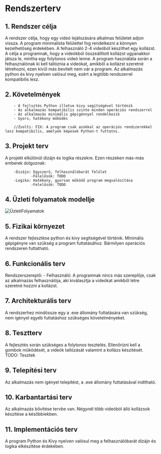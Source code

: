 # ﻿Rendszerterv

## 1. Rendszer célja

A rendszer célja, hogy egy videó lejátszására alkalmas felületet adjon vissza. A program minimalista felülettel fog rendelkezni a könnyen kezelhetőség érdekében. A felhasználó 2-4 videóból készíthet egy kollázst. A célja a programnak, hogy a videókból összeállított kollázst ugyanakkor játsza le, mintha egy folytonos videó lenne. A program használata során a felhasználónak ki kell tallóznia a videókat, amikből a kollázst szeretné létrehozni, ezen kívűl más bevitelt nem vár a program. Az alkalmazás python és kivy nyelven valósul meg, ezért a legtöbb rendszerrel kompatibilis lesz.

## 2. Követelmények

        - A fejlsztés Python illetve kivy segítségével történik
        - Az alkalmazás kompatibilis szinte minden operációs rendszerrel
        - Az alkalmazás minimális gépigénnyel rendelkezik
        - Gyors, hatékony működés
        
        //Zsolti: FIX: A program csak azokkal az operációs rendszerekkel lesz kompatibilis, amelyek képesek Python-t futtatni.

## 3. Projekt terv

A projekt elkülönül dizájn és logika részekre. Ezen részeken más-más emberek dolgoznak:

        -Dizájn: Egyszerű, felhasználóbarát felület
                -Felelősök: TODO
        -Logika: Hatékony, gyorsan működő program megvalósítása
                -Felelősök: TODO

## 4. Üzleti folyamatok modellje

![ÜzletiFolyamatok](https://user-images.githubusercontent.com/82958011/141307230-9507f4b8-3976-4adc-9f6e-af649e7c0579.png)


## 5. Fizikai környezet

A rendszer fejlesztése python és kivy segítségével történik. 
Minimális gépigényre van szükség a program futtatásához.
Bármilyen operációs rendszeren futtatható.

## 6. Funkcionális terv

Rendszerszereplő: - Felhasználó: A programnak nincs más szereplője, csak az alkalmazás felhasználója, aki kiválasztja a videókat amikből létre szeretné hozzni a kollázst.

## 7. Architekturális terv

A rendszerhez mindössze egy a .exe állomány futtatására van szükség, nem igényel egyéb futtatáshoz szükséges követelményeket. 

## 8. Tesztterv

A fejlesztés során szükséges a folytonos tesztelés. Ellenőrizni kell a gombok működését, a videók tallózását valamint a kollázs készítését. TODO: Tesztek

## 9. Telepítési terv

Az alkalmazás nem igényel telepítést, a .exe állomány futtatásával indítható.

## 10. Karbantartási terv

Az alkalmazás bővítése tervbe van. Négynél több videóból álló kollázsok készítése a későbbiekben.

## 11. Implementációs terv

A program Python és Kivy nyelven valósul meg a felhasználóbarát dizájn és logika elkészítése érdekében. 
